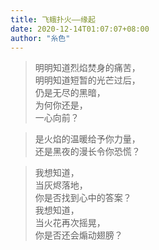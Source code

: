 ```yaml
---
title: 飞蛾扑火——缘起
date: 2020-12-14T01:07:07+08:00
author: "糸色"
---
```

> 明明知道烈焰焚身的痛苦，  
> 明明知道短暂的光芒过后，  
> 仍是无尽的黑暗，  
> 为何你还是，  
> 一心向前？  
  
> 是火焰的温暖给予你力量，  
> 还是黑夜的漫长令你恐慌？ 
  
> 我想知道，  
> 当灰烬落地，  
> 你是否找到心中的答案？  
> 我想知道，  
> 当火花再次摇晃，  
> 你是否还会煽动翅膀？
  
